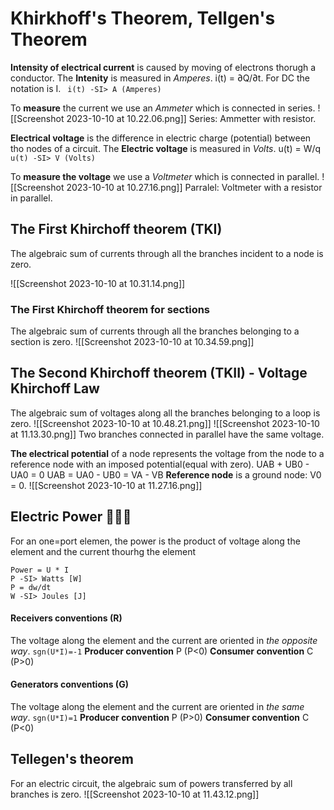 # Khirkhoff's Theorem, Tellgen's Theorem

**Intensity of electrical current** is caused by moving of electrons thorugh a conductor. 
The **Intenity** is measured in *Amperes*. i(t) = ∂Q/∂t. For DC the notation is I.
``` i(t) -SI> A (Amperes)```

To **measure** the current we use an *Ammeter* which is connected in series.
![[Screenshot 2023-10-10 at 10.22.06.png]] Series: Ammetter with resistor.

**Electrical voltage** is the difference in electric charge (potential) between tho nodes of a circuit.
The **Electric voltage** is measured in *Volts*. u(t) = W/q
```u(t) -SI> V (Volts)```

To **measure the voltage** we use a *Voltmeter* which is connected in parallel.
![[Screenshot 2023-10-10 at 10.27.16.png]] Parralel: Voltmeter with a resistor in parallel.

## The First Khirchoff theorem (TKI)
The algebraic sum of currents through all the branches incident to a node is zero.

![[Screenshot 2023-10-10 at 10.31.14.png]]
### The First Khirchoff theorem for sections
The algebraic sum of currents through all the branches belonging to a section is zero.
![[Screenshot 2023-10-10 at 10.34.59.png]]

## The Second Khirchoff theorem (TKII) - Voltage Khirchoff Law
The algebraic sum of voltages along all the branches belonging to a loop is zero.
![[Screenshot 2023-10-10 at 10.48.21.png]]
![[Screenshot 2023-10-10 at 11.13.30.png]]
Two branches connected in parallel have the same voltage.

**The electrical potential** of a node represents the voltage from the node to a reference node with an imposed potential(equal with zero).
UAB + UB0 - UA0 = 0
UAB = UA0 - UB0 = VA - VB
**Reference node** is a ground node: V0 = 0.
![[Screenshot 2023-10-10 at 11.27.16.png]]

## Electric Power 💪💪🏿
For an one=port elemen, the power is the product of voltage along the element and the current thourhg the element
```text
Power = U * I 
P -SI> Watts [W]
P = dw/dt
W -SI> Joules [J]
```

#### Receivers conventions (R)
The voltage along the element and the current are oriented in *the opposite way*.
```sgn(U*I)=-1```
**Producer convention** P (P<0)
**Consumer convention** C (P>0)

#### Generators conventions (G)
The voltage along the element and the current are oriented in *the same way*.
```sgn(U*I)=1```
**Producer convention** P (P>0)
**Consumer convention** C (P<0)

## Tellegen's theorem
For an electric circuit, the algebraic sum of powers transferred by all branches is zero.
![[Screenshot 2023-10-10 at 11.43.12.png]]

